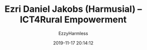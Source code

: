 ---
index: 7025
title: "Ezri Daniel Jakobs (Harmusial) &ndash; ICT4Rural Empowerment"
subtitle: ""
author: "EzzyHarmless"
date: "2019-11-17 20:14:12"
excerpt: ""
status: "charitable-pending"
comment_status: "closed"
modified: "2019-11-17 20:14:12"
type: "donation"
comment_count: 0
categories: []
tags: []
---
